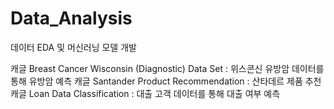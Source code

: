 # Data_Analysis
 데이터 EDA 및 머신러닝 모델 개발

 캐글 Breast Cancer Wisconsin (Diagnostic) Data Set : 위스콘신 유방암 데이터를 통해 유방암 예측
 캐글 Santander Product Recommendation : 산타데르 제품 추천
 캐글 Loan Data Classification : 대출 고객 데이터를 통해 대출 여부 예측